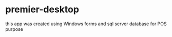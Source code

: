 # premier-desktop
this app was created using Windows forms and sql server database for POS purpose 
